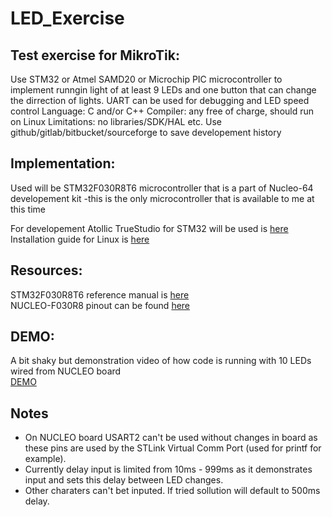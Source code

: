 # LED_Exercise
## Test exercise for MikroTik:

Use STM32 or Atmel SAMD20 or Microchip PIC microcontroller to implement runngin light of at least 9 LEDs and one button that can change the dirrection of lights. UART can be used for debugging and LED speed control
Language: C and/or C++
Compiler: any free of charge, should run on Linux
Limitations: no libraries/SDK/HAL etc.
Use github/gitlab/bitbucket/sourceforge to save developement history

## Implementation:
Used will be STM32F030R8T6 microcontroller that is a part of Nucleo-64 developement kit
  -this is the only microcontroller that is available to me at this time

For developement Atollic TrueStudio for STM32 will be used is [here](https://www.st.com/en/development-tools/truestudio.html)  
Installation guide for Linux is [here](https://www.st.com/resource/en/user_manual/truestudio_installation_guide-truestudio-installation-guide-stmicroelectronics.pdf)

## Resources:
STM32F030R8T6 reference manual is [here](https://www.st.com/resource/en/reference_manual/dm00091010-stm32f030x4x6x8xc-and-stm32f070x6xb-advanced-armbased-32bit-mcus-stmicroelectronics.pdf)  
NUCLEO-F030R8 pinout can be found [here](https://os.mbed.com/platforms/ST-Nucleo-F030R8/)

## DEMO:
A bit shaky but demonstration video of how code is running with 10 LEDs wired from NUCLEO board  
[DEMO](https://youtu.be/DdL53ePqL-g)

## Notes
* On NUCLEO board USART2 can't be used without changes in board as these pins are used by the STLink Virtual Comm Port (used for printf for example).
* Currently delay input is limited from 10ms - 999ms as it demonstrates input and sets this delay between LED changes.
* Other charaters can't bet inputed. If tried sollution will default to 500ms delay.
